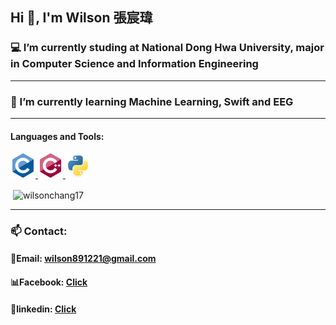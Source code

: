 ## Hi 👋, I'm Wilson 張宸瑋

### 💻   I’m currently studing at National Dong Hwa University, major in Computer Science and Information Engineering 
---

### 📓   I’m currently learning Machine Learning, Swift and EEG
---

#### Languages and Tools:
<p align="left"> <a href="https://www.cprogramming.com/" target="_blank"> <img src="https://raw.githubusercontent.com/devicons/devicon/master/icons/c/c-original.svg" alt="c" width="40" height="40"/> </a> <a href="https://www.w3schools.com/cpp/" target="_blank"> <img src="https://raw.githubusercontent.com/devicons/devicon/master/icons/cplusplus/cplusplus-original.svg" alt="cplusplus" width="40" height="40"/> </a> <a href="https://www.python.org" target="_blank"> <img src="https://raw.githubusercontent.com/devicons/devicon/master/icons/python/python-original.svg" alt="python" width="40" height="40"/> </a> </p>

<p>&nbsp;<img align="center" src="https://github-readme-stats.vercel.app/api?username=wilsonchang17&show_icons=true&locale=en" alt="wilsonchang17" /></p>



---
### 📫   Contact:
####    📧Email: wilson891221@gmail.com
####    📊Facebook: [Click](https://www.facebook.com/profile.php?id=100007509667977)
####    📃linkedin: [Click](https://www.linkedin.com/in/wilson-chang-30994720a/?msgControlName=reply_to_sender&msgConversationId=2-MmI5MDVhZmMtNmFlZi00NTI5LWE0ZTEtNjVjOWFjMzMxNTZmXzAxMg%3D%3D&msgOverlay=true)


<!--
**Wilson891221/Wilson891221** is a ✨ _special_ ✨ repository because its `README.md` (this file) appears on your GitHub profile.

Here are some ideas to get you started:

# 🔭 I’m currently studing at National Dong Hwa University, Computer Science and Information Engineering
- 🌱 I’m currently learning ...
- 👯 I’m looking to collaborate on ...
- 🤔 I’m looking for help with ...
- 💬 Ask me about ...
- 📫 How to reach me: ...
- 😄 Pronouns: ...
- ⚡ Fun fact: ...
-->
